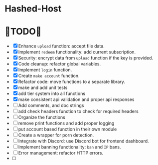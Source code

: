 # Hashed-Host

# 🚧TODO🚧
- [x] Enhance `upload` function: accept file data.
- [x] Implement `redeem` functionality: add current subscription.
- [x] Security: encrypt data from `upload` function if the key is provided.
- [x] Code cleanup: refactor global variables.
- [x] Implement `login` function.
- [x] Create `make account` function.
- [x] Refactor code: move functions to a separate library.
- [x] make and add unit tests
- [x] add tier system into all functions
- [x] make consistent api validation and proper api responses
- [ ] Add comments, and doc strings 
- [ ] add check headers function to check for required headers 
- [ ] Organize the functions 
- [ ] remove print functions and add proper logging 
- [ ] put account based function in their own module 
- [ ] Create a wrapper for porn detection.
- [ ] Integrate with Discord: use Discord bot for frontend dashboard.
- [ ] Implement banning functionality: `ban` and `IP` bans.
- [ ] Error management: refactor HTTP errors.
- [ ] 